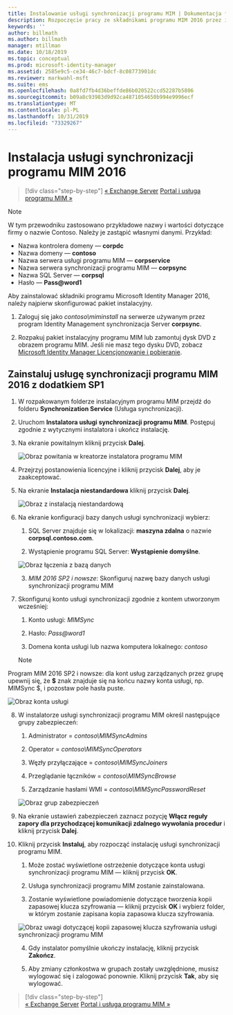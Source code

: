 ```yaml
---
title: Instalowanie usługi synchronizacji programu MIM | Dokumentacja firmy Microsoft
description: Rozpoczęcie pracy ze składnikami programu MIM 2016 przez instalację i konfigurację usługi synchronizacji.
keywords: ''
author: billmath
ms.author: billmath
manager: mtillman
ms.date: 10/18/2019
ms.topic: conceptual
ms.prod: microsoft-identity-manager
ms.assetid: 2585e9c5-ce34-46c7-bdcf-8c08773901dc
ms.reviewer: markwahl-msft
ms.suite: ems
ms.openlocfilehash: 0a8fd7fb4d36beffde86b020522ccd52287b5806
ms.sourcegitcommit: b09a8c93983d9d92ca4871054650b994e9996ecf
ms.translationtype: MT
ms.contentlocale: pl-PL
ms.lasthandoff: 10/31/2019
ms.locfileid: "73329267"
---
```

# <a name="install-mim-2016-mim-synchronization-service"></a>Instalacja usługi synchronizacji programu MIM 2016

> [!div class="step-by-step"]
> [« Exchange Server](prepare-server-exchange.md)
> [Portal i usługa programu MIM »](install-mim-service-portal.md)
 
> [!NOTE]
> W tym przewodniku zastosowano przykładowe nazwy i wartości dotyczące firmy o nazwie Contoso. Należy je zastąpić własnymi danymi. Przykład:
> - Nazwa kontrolera domeny — **corpdc**
> - Nazwa domeny — **contoso**
> - Nazwa serwera usługi programu MIM — **corpservice**
> - Nazwa serwera synchronizacji programu MIM — **corpsync**
> - Nazwa SQL Server — **corpsql**
> - Hasło — <strong>Pass@word1</strong>

Aby zainstalować składniki programu Microsoft Identity Manager 2016, należy najpierw skonfigurować pakiet instalacyjny.

1. Zaloguj się jako *contoso\miminstall* na serwerze używanym przez program Identity Management synchronizacja Server **corpsync**.

2. Rozpakuj pakiet instalacyjny programu MIM lub zamontuj dysk DVD z obrazem programu MIM.  Jeśli nie masz tego dysku DVD, zobacz [Microsoft Identity Manager Licencjonowanie i pobieranie](microsoft-identity-manager-licensing.md).

## <a name="install-mim-2016-sp1-synchronization-service"></a>Zainstaluj usługę synchronizacji programu MIM 2016 z dodatkiem SP1

1. W rozpakowanym folderze instalacyjnym programu MIM przejdź do folderu **Synchronization Service** (Usługa synchronizacji).

2. Uruchom **Instalatora usługi synchronizacji programu MIM**. Postępuj zgodnie z wytycznymi instalatora i ukończ instalację.

3. Na ekranie powitalnym kliknij przycisk **Dalej**.

    ![Obraz powitania w kreatorze instalatora programu MIM](media/install-mim-sync/MIM_Install1.png)

4. Przejrzyj postanowienia licencyjne i kliknij przycisk **Dalej**, aby je zaakceptować.

5. Na ekranie **Instalacja niestandardowa** kliknij przycisk **Dalej**.

    ![Obraz z instalacją niestandardową](media/install-mim-sync/MIM_Install2.png)

6. Na ekranie konfiguracji bazy danych usługi synchronizacji wybierz:

   1.  SQL Server znajduje się w lokalizacji: **maszyna zdalna** o nazwie **corpsql.contoso.com**.

   2.  Wystąpienie programu SQL Server: **Wystąpienie domyślne**.

   ![Obraz łączenia z bazą danych](media/install-mim-sync/MIM_Install3.png)

    3. *MIM 2016 SP2 i nowsze*: Skonfiguruj nazwę bazy danych usługi synchronizacji programu MIM

7. Skonfiguruj konto usługi synchronizacji zgodnie z kontem utworzonym wcześniej:

   1. Konto usługi: *MIMSync*

   2. Hasło: <em>Pass@word1</em>

   3. Domena konta usługi lub nazwa komputera lokalnego: *contoso*

    >[!NOTE]
Program MIM 2016 SP2 i nowsze: dla kont usług zarządzanych przez grupę upewnij się, że **$** znak znajduje się na końcu nazwy konta usługi, np. MIMSync $, i pozostaw pole hasła puste.

   ![Obraz konta usługi](media/install-mim-sync/MIM_Install4.png)

8. W instalatorze usługi synchronizacji programu MIM określ następujące grupy zabezpieczeń:

   1. Administrator = *contoso\MIMSyncAdmins*

   2. Operator = *contoso\MIMSyncOperators*

   3. Węzły przyłączające = *contoso\MIMSyncJoiners*

   4. Przeglądanie łączników = *contoso\MIMSyncBrowse*

   5. Zarządzanie hasłami WMI = *contoso\MIMSyncPasswordReset*

   ![Obraz grup zabezpieczeń](media/install-mim-sync/MIM_Install5.png)

9. Na ekranie ustawień zabezpieczeń zaznacz pozycję **Włącz reguły zapory dla przychodzącej komunikacji zdalnego wywołania procedur** i kliknij przycisk **Dalej**.

10. Kliknij przycisk **Instaluj**, aby rozpocząć instalację usługi synchronizacji programu MIM.

    1. Może zostać wyświetlone ostrzeżenie dotyczące konta usługi synchronizacji programu MIM — kliknij przycisk **OK**.

    2. Usługa synchronizacji programu MIM zostanie zainstalowana.

    3. Zostanie wyświetlone powiadomienie dotyczące tworzenia kopii zapasowej klucza szyfrowania — kliknij przycisk **OK** i wybierz folder, w którym zostanie zapisana kopia zapasowa klucza szyfrowania.

    ![Obraz uwagi dotyczącej kopii zapasowej klucza szyfrowania usługi synchronizacji programu MIM](media/MIM-Install7.png)

    4. Gdy instalator pomyślnie ukończy instalację, kliknij przycisk **Zakończ**.

    5. Aby zmiany członkostwa w grupach zostały uwzględnione, musisz wylogować się i zalogować ponownie. Kliknij przycisk **Tak**, aby się wylogować.

> [!div class="step-by-step"]  
> [« Exchange Server](prepare-server-exchange.md)
> [Portal i usługa programu MIM »](install-mim-service-portal.md)
